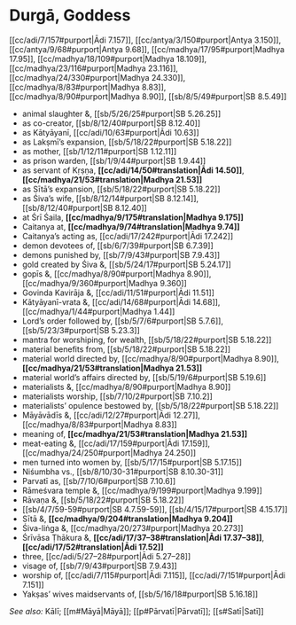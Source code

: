 # Durgā, Goddess

[[cc/adi/7/157#purport|Ādi 7.157]], [[cc/antya/3/150#purport|Antya 3.150]], [[cc/antya/9/68#purport|Antya 9.68]], [[cc/madhya/17/95#purport|Madhya 17.95]], [[cc/madhya/18/109#purport|Madhya 18.109]], [[cc/madhya/23/116#purport|Madhya 23.116]], [[cc/madhya/24/330#purport|Madhya 24.330]], [[cc/madhya/8/83#purport|Madhya 8.83]], [[cc/madhya/8/90#purport|Madhya 8.90]], [[sb/8/5/49#purport|SB 8.5.49]]

* animal slaughter &, [[sb/5/26/25#purport|SB 5.26.25]]
* as co-creator, [[sb/8/12/40#purport|SB 8.12.40]]
* as Kātyāyanī, [[cc/adi/10/63#purport|Ādi 10.63]]
* as Lakṣmī’s expansion, [[sb/5/18/22#purport|SB 5.18.22]]
* as mother, [[sb/1/12/11#purport|SB 1.12.11]]
* as prison warden, [[sb/1/9/44#purport|SB 1.9.44]]
* as servant of Kṛṣṇa, **[[cc/adi/14/50#translation|Ādi 14.50]]**, **[[cc/madhya/21/53#translation|Madhya 21.53]]**
* as Sītā’s expansion, [[sb/5/18/22#purport|SB 5.18.22]]
* as Śiva’s wife, [[sb/8/12/14#purport|SB 8.12.14]], [[sb/8/12/40#purport|SB 8.12.40]]
* at Śrī Śaila, **[[cc/madhya/9/175#translation|Madhya 9.175]]**
* Caitanya at, **[[cc/madhya/9/74#translation|Madhya 9.74]]**
* Caitanya’s acting as, [[cc/adi/17/242#purport|Ādi 17.242]]
* demon devotees of, [[sb/6/7/39#purport|SB 6.7.39]]
* demons punished by, [[sb/7/9/43#purport|SB 7.9.43]]
* gold created by Śiva &, [[sb/5/24/17#purport|SB 5.24.17]]
* gopīs &, [[cc/madhya/8/90#purport|Madhya 8.90]], [[cc/madhya/9/360#purport|Madhya 9.360]]
* Govinda Kavirāja &, [[cc/adi/11/51#purport|Ādi 11.51]]
* Kātyāyanī-vrata &, [[cc/adi/14/68#purport|Ādi 14.68]], [[cc/madhya/1/44#purport|Madhya 1.44]]
* Lord’s order followed by, [[sb/5/7/6#purport|SB 5.7.6]], [[sb/5/23/3#purport|SB 5.23.3]]
* mantra for worshiping, for wealth, [[sb/5/18/22#purport|SB 5.18.22]]
* material benefits from, [[sb/5/18/22#purport|SB 5.18.22]]
* material world directed by, [[cc/madhya/8/90#purport|Madhya 8.90]], **[[cc/madhya/21/53#translation|Madhya 21.53]]**
* material world’s affairs directed by, [[sb/5/19/6#purport|SB 5.19.6]]
* materialists &, [[cc/madhya/8/90#purport|Madhya 8.90]]
* materialists worship, [[sb/7/10/2#purport|SB 7.10.2]]
* materialists’ opulence bestowed by, [[sb/5/18/22#purport|SB 5.18.22]]
* Māyāvādīs &, [[cc/adi/12/27#purport|Ādi 12.27]], [[cc/madhya/8/83#purport|Madhya 8.83]]
* meaning of, **[[cc/madhya/21/53#translation|Madhya 21.53]]**
* meat-eating &, [[cc/adi/17/159#purport|Ādi 17.159]], [[cc/madhya/24/250#purport|Madhya 24.250]]
* men turned into women by, [[sb/5/17/15#purport|SB 5.17.15]]
* Niśumbha vs., [[sb/8/10/30-31#purport|SB 8.10.30-31]]
* Parvatī as, [[sb/7/10/6#purport|SB 7.10.6]]
* Rāmeśvara temple &, [[cc/madhya/9/199#purport|Madhya 9.199]]
* Rāvaṇa &, [[sb/5/18/22#purport|SB 5.18.22]]
*  [[sb/4/7/59-59#purport|SB 4.7.59-59]], [[sb/4/15/17#purport|SB 4.15.17]]
* Sītā &, **[[cc/madhya/9/204#translation|Madhya 9.204]]**
* Śiva-liṅga &, [[cc/madhya/20/273#purport|Madhya 20.273]]
* Śrīvāsa Ṭhākura &, **[[cc/adi/17/37–38#translation|Ādi 17.37–38]]**, **[[cc/adi/17/52#translation|Ādi 17.52]]**
* three, [[cc/adi/5/27–28#purport|Ādi 5.27–28]]
* visage of, [[sb/7/9/43#purport|SB 7.9.43]]
* worship of, [[cc/adi/7/115#purport|Ādi 7.115]], [[cc/adi/7/151#purport|Ādi 7.151]]
* Yakṣas’ wives maidservants of, [[sb/5/16/18#purport|SB 5.16.18]]

*See also:* Kālī; [[m#Māyā|Māyā]]; [[p#Pārvatī|Pārvatī]]; [[s#Satī|Satī]]

